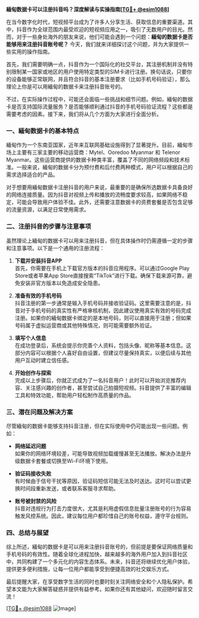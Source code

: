 **緬甸数据卡可以注册抖音吗？深度解读与实操指南[[TG💪+ @esim1088](https://t.me/s/esim1088)]**

在当今数字化时代，短视频平台成为了许多人分享生活、获取信息的重要渠道。其中，抖音作为全球范围内最受欢迎的短视频应用之一，吸引了无数用户的目光。然而，对于一些身处海外的朋友来说，他们可能会遇到一个问题：**緬甸的数据卡是否能够用来注册抖音账号呢？** 今天，我们就来详细探讨这个问题，并为大家提供一些实用的操作指南。

首先，我们需要明确一点，抖音作为一个国际化的社交平台，其注册机制并没有特别限制某一国家或地区的用户使用特定类型的SIM卡进行注册。换句话说，只要你的设备能够正常联网，并且符合抖音的基本注册要求（比如手机号码验证），那么理论上你是可以用緬甸的数据卡来注册抖音账号的。

不过，在实际操作过程中，可能还会面临一些挑战和细节问题。例如，緬甸的数据卡是否支持国际流量服务？是否能够顺利通过抖音的手机号码验证流程？这些都是需要考虑的因素。接下来，我们将从几个方面为大家进行全面分析。

### 一、緬甸数据卡的基本特点

緬甸作为一个东南亚国家，近年来互联网基础设施得到了显著提升。目前，緬甸市场上主要有三家主要的移动运营商：Mytel、Ooredoo Myanmar 和 Telenor Myanmar。这些运营商提供的数据卡种类丰富，覆盖了不同的网络频段和技术标准。一般来说，緬甸的数据卡分为预付费和后付费两种模式，用户可以根据自己的需求选择适合的产品。

对于想要用緬甸数据卡注册抖音的用户来说，最重要的是确保所选数据卡具备良好的网络连接质量。因为抖音对视频上传和播放的流畅度要求较高，如果网络不稳定，可能会导致用户体验不佳。此外，还需要注意数据卡的资费套餐是否包含足够的流量资源，以满足日常使用需求。

### 二、注册抖音的步骤与注意事项

虽然理论上緬甸的数据卡可以用来注册抖音，但在具体操作时仍需遵循一定的步骤和注意事项。以下是一个通用的注册流程：

1. **下载并安装抖音APP**  
   首先，你需要在手机上下载官方版本的抖音应用程序。可以通过Google Play Store或者苹果App Store直接搜索“TikTok”进行下载。确保下载来源可靠，避免安装非官方版本以免造成安全隐患。

2. **准备有效的手机号码**  
   抖音注册的第一步通常是输入手机号码并接收验证码。这里需要注意的是，抖音对于手机号码的真实性有严格审核机制，因此建议使用真实有效的号码完成注册。如果你的緬甸数据卡绑定的是本地号码，则可以直接用于注册；但如果号码属于虚拟运营商或其他特殊情况，则可能需要额外验证。

3. **填写个人信息**  
   在成功登录后，系统会提示你完善个人资料，包括头像、昵称等基本信息。这部分内容可以根据个人喜好自由设置，但建议尽量保持真实，以便后续与其他用户互动时建立信任感。

4. **开始创作与探索**  
   完成以上步骤后，你就正式成为了一名抖音用户！此时可以开始浏览推荐内容、关注感兴趣的创作者，甚至尝试自己拍摄短视频。抖音提供了丰富的编辑工具和特效功能，帮助用户轻松制作高质量的作品。

### 三、潜在问题及解决方案

尽管緬甸的数据卡能够支持抖音注册，但在实际使用中仍可能出现一些问题。例如：

- **网络延迟问题**  
  如果你的网络环境较差，可能导致视频加载缓慢甚至无法播放。解决办法是升级数据卡套餐或切换至Wi-Fi环境下使用。

- **验证码接收失败**  
  有时候由于信号干扰等原因，验证码短信可能无法及时送达。这时可以尝试更换时间段重新发送，或者联系客服寻求帮助。

- **账号被封禁的风险**  
  抖音对违规行为打击力度很大，尤其是利用虚假信息批量注册账号的行为容易触发风控系统。因此，建议每位用户都珍惜自己的账号权益，遵守平台规则。

### 四、总结与展望

综上所述，緬甸的数据卡是可以用来注册抖音账号的，但前提是要保证网络质量和手机号码的有效性。随着全球化进程加快，越来越多的海外用户加入到抖音社区中，共同构建了一个多元化的内容生态体系。未来，抖音还将继续优化用户体验，提供更多便利措施，让每一位用户都能享受到便捷高效的社交娱乐方式。

最后提醒大家，在享受数字生活的同时也要时刻关注网络安全和个人隐私保护。希望本文能为大家解答疑惑并提供有益参考。如果你还有其他疑问，欢迎随时留言交流！

[[TG💪+ @esim1088](https://t.me/s/esim1088) ![Image](https://i.postimg.cc/4NQfJmqS/Snipaste-2025-05-13-00-14-12.png)]